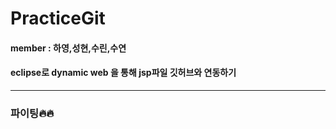 # PracticeGit
#### member : 하영,성현,수린,수연
#### eclipse로 dynamic web 을 통해 jsp파일 깃허브와 연동하기
-----
### 파이팅🔥🔥
